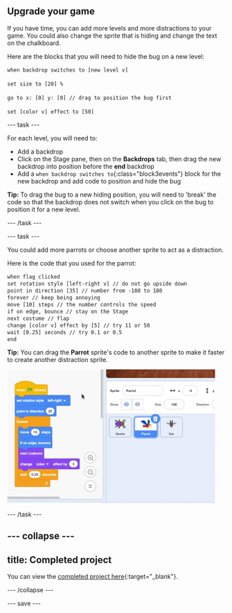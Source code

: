## Upgrade your game

If you have time, you can add more levels and more distractions to your game. You could also change the sprite that is hiding and change the text on the chalkboard.

Here are the blocks that you will need to hide the bug on a new level:

```blocks3
when backdrop switches to [new level v]

set size to [20] %

go to x: [0] y: [0] // drag to position the bug first

set [color v] effect to [50]
```

--- task ---

For each level, you will need to:
- Add a backdrop
- Click on the Stage pane, then on the **Backdrops** tab, then drag the new backdrop into position before the **end** backdrop
- Add a `when backdrop switches to`{:class="block3events"} block for the new backdrop and add code to position and hide the bug

**Tip:** To drag the bug to a new hiding position, you will need to 'break' the code so that the backdrop does not switch when you click on the bug to position it for a new level.

--- /task ---

--- task ---

You could add more parrots or choose another sprite to act as a distraction.

Here is the code that you used for the parrot:
```blocks3
when flag clicked
set rotation style [left-right v] // do not go upside down
point in direction [35] // number from -180 to 180
forever // keep being annoying
move [10] steps // the number controls the speed
if on edge, bounce // stay on the Stage
next costume // flap
change [color v] effect by [5] // try 11 or 50
wait [0.25] seconds // try 0.1 or 0.5
end
```

**Tip:** You can drag the **Parrot** sprite's code to another sprite to make it faster to create another distraction sprite.

![Dragging code from the Code area to another sprite in the Sprite list.](images/drag-parrot-code.gif)

--- /task ---

--- collapse ---
---
title: Completed project
---

You can view the [completed project here](https://scratch.mit.edu/projects/486719939/){:target="_blank"}.

--- /collapse ---

--- save ---

